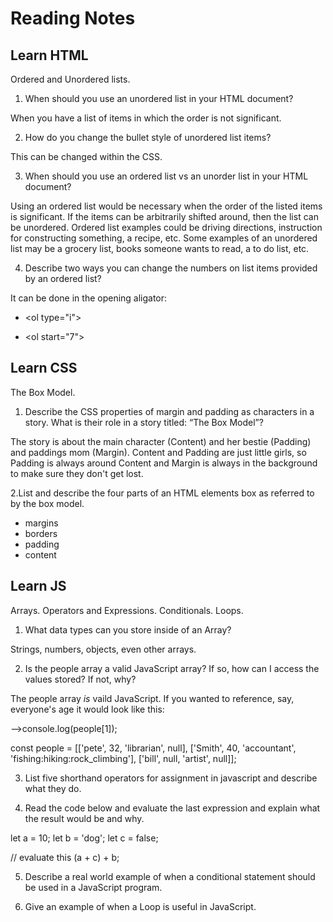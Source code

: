 # Reading Notes

## Learn HTML

Ordered and Unordered lists.

1. When should you use an unordered list in your HTML document?

When you have a list of items in which the order is not significant. 

2. How do you change the bullet style of unordered list items?

This can be changed within the CSS.

3. When should you use an ordered list vs an unorder list in your HTML document?

Using an ordered list would be necessary when the order of the listed items is significant. If the items can be arbitrarily shifted around, then the list can be unordered. Ordered list examples could be driving directions, instruction for constructing something, a recipe, etc. Some examples of an unordered list may be a grocery list, books someone wants to read, a to do list, etc.

4. Describe two ways you can change the numbers on list items provided by an ordered list?

 It can be done in the opening aligator:

- \<ol type="i">

- \<ol start="7">

## Learn CSS

The Box Model.

1. Describe the CSS properties of margin and padding as characters in a story. What is their role in a story titled: “The Box Model”?

The story is about the main character (Content) and her bestie (Padding) and paddings mom (Margin). Content and Padding are just little girls, so Padding is always around Content and Margin is always in the background to make sure they don't get lost.

2.List and describe the four parts of an HTML elements box as referred to by the box model.

- margins
- borders
- padding
- content

## Learn JS

Arrays. Operators and Expressions. Conditionals. Loops.

1. What data types can you store inside of an Array?

Strings, numbers, objects, even other arrays.

2. Is the people array a valid JavaScript array? If so, how can I access the values stored? If not, why?

The people array *is* vaild JavaScript. If you wanted to reference, say, everyone's age it would look like this:

-->console.log(people[1]);

 const people = [['pete', 32, 'librarian', null], ['Smith', 40, 'accountant', 'fishing:hiking:rock_climbing'], ['bill', null, 'artist', null]];

3. List five shorthand operators for assignment in javascript and describe what they do.



4. Read the code below and evaluate the last expression and explain what the result would be and why.

 let a = 10;
 let b = 'dog';
 let c = false;

 // evaluate this
 (a + c) + b;


5. Describe a real world example of when a conditional statement should be used in a JavaScript program.



6. Give an example of when a Loop is useful in JavaScript.